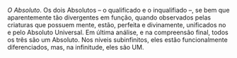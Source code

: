 ﻿*O Absoluto*. Os dois Absolutos – o qualificado e o inqualifiado –, se bem que aparentemente tão divergentes em função, quando observados pelas criaturas que possuem mente, estão, perfeita e divinamente, unificados no e pelo  Absoluto Universal. Em última análise, e na compreensão final, todos os três são  um Absoluto. Nos níveis subinfinitos, eles estão funcionalmente diferenciados, mas, na infinitude, eles são UM.